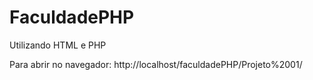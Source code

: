 # FaculdadePHP
 Utilizando HTML e PHP 

Para abrir no navegador: http://localhost/faculdadePHP/Projeto%2001/